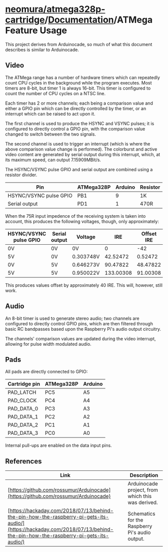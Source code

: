# [neomura/atmega328p-cartridge](../../readme.md)/[Documentation](../readme.md)/ATMega Feature Usage

This project derives from Arduinocade, so much of what this document describes is similar to Arduinocade.

## Video

The ATMega range has a number of hardware timers which can repeatedly count CPU cycles in the background while the program executes.  Most timers are 8-bit, but timer 1 is always 16-bit.  This timer is configured to count the number of CPU cycles on a NTSC line.

Each timer has 2 or more channels; each being a comparison value and either a GPIO pin which can be directly controlled by the timer, or an interrupt which can be raised to act upon it.

The first channel is used to produce the HSYNC and VSYNC pulses; it is configured to directly control a GPIO pin, with the comparison value changed to switch between the two signals.

The second channel is used to trigger an interrupt (which is where the above comparison value change is performed).  The colorburst and active video content are generated by serial output during this interrupt, which, at its maximum speed, can output 7.15909MBit/s.

The HSYNC/VSYNC pulse GPIO and serial output are combined using a resistor divider.

| Pin                    | ATMega328P | Arduino | Resistor |
| ---------------------- | ---------- | ------- | -------- |
| HSYNC/VSYNC pulse GPIO | PB1        | 9       | 1K       |
| Serial output          | PD1        | 1       | 470R     |

When the 75R input impedence of the receiving system is taken into account, this produces the following voltages, though, only approximately:

| HSYNC/VSYNC pulse GPIO | Serial output         | Voltage   | IRE       | Offset IRE |
| ---------------------- | --------------------- | --------- | --------- | ---------- |
| 0V                     | 0V                    | 0V        | 0         | -42        |
| 5V                     | 0V                    | 0.303748V | 42.52472  | 0.52472    |
| 0V                     | 5V                    | 0.646273V | 90.47822  | 48.47822   |
| 5V                     | 5V                    | 0.950022V | 133.00308 | 91.00308   |

This produces values offset by approximately 40 IRE.  This will, however, still work.

## Audio

An 8-bit timer is used to generate stereo audio; two channels are configured to directly control GPIO pins, which are then filtered through basic RC bandpasses based upon the Raspberry Pi's audio output circuitry.

The channels' comparison values are updated during the video interrupt, allowing for pulse width modulated audio.

## Pads

All pads are directly connected to GPIO:

| Cartridge pin | ATMega328P | Arduino |
| ------------- | ---------- | ------- |
| PAD_LATCH     | PC5        | A5      |
| PAD_CLOCK     | PC4        | A4      |
| PAD_DATA_0    | PC3        | A3      |
| PAD_DATA_1    | PC2        | A2      |
| PAD_DATA_2    | PC1        | A1      |
| PAD_DATA_3    | PC0        | A0      |

Internal pull-ups are enabled on the data input pins.

## References

| Link                                                                                                                                                                       | Description                                       |
| -------------------------------------------------------------------------------------------------------------------------------------------------------------------------- | ------------------------------------------------- |
| [https://github.com/rossumur/Arduinocade](https://github.com/rossumur/Arduinocade)                                                                                         | Arduinocade project, from which this was derived. |
| [https://hackaday.com/2018/07/13/behind-the-pin-how-the-raspberry-pi-gets-its-audio/](https://hackaday.com/2018/07/13/behind-the-pin-how-the-raspberry-pi-gets-its-audio/) | Schematics for the Raspberry Pi's audio output.   |
